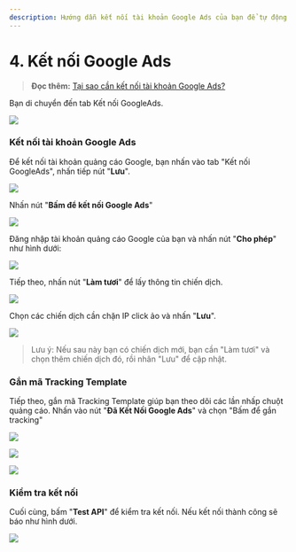 ```yaml
---
description: Hướng dẫn kết nối tài khoản Google Ads của bạn để tự động chặn IP
---
```


# 4. Kết nối Google Ads

> **Đọc thêm:** [Tại sao cần kết nối tài khoản Google Ads?](https://help.clickgumshoe.com/huong-dan-su-dung-1/cau-hoi-thuong-gap-1)

Bạn di chuyển đến tab Kết nối GoogleAds.

![](../.gitbook/assets/ket-noi-google.png)

### Kết nối tài khoản Google Ads

Để kết nối tài khoản quảng cáo Google, bạn nhấn vào tab "Kết nối GoogleAds", nhấn tiếp nút "**Lưu**".

![](../.gitbook/assets/ket-noi-google-ads.png)

Nhấn nút "**Bấm để kết nối Google Ads**"

![](../.gitbook/assets/ket-noi-ads.png)

Đăng nhập tài khoản quảng cáo Google của bạn và nhấn nút "**Cho phép**" như hình dưới:

![](../.gitbook/assets/ket-noi-tk-google-ads.png)

Tiếp theo, nhấn nút "**Làm tươi**" để lấy thông tin chiến dịch.

![](../.gitbook/assets/lam-tuoi.png)

Chọn các chiến dịch cần chặn IP click ảo và nhấn "**Lưu**".

![](../.gitbook/assets/chon-chien-dich.png)

> Lưu ý: Nếu sau này bạn có chiến dịch mới, bạn cần "Làm tươi" và chọn thêm chiến dịch đó, rồi nhân "Lưu" để cập nhật.

### Gắn mã Tracking Template

Tiếp theo, gắn mã Tracking Template giúp bạn theo dõi các lần nhấp chuột quảng cáo. Nhấn vào nút "**Đã Kết Nối Google Ads**" và chọn "Bấm để gắn tracking"

![](../.gitbook/assets/gan-ma-tracking.png)

![](../.gitbook/assets/gan-ma-tracking-ok.png)

![](../.gitbook/assets/gan-ma-tracking-ok-1.png)

### Kiểm tra kết nối

Cuối cùng, bấm "**Test API**" để kiểm tra kết nối. Nếu kết nối thành công sẽ báo như hình dưới.

![](../.gitbook/assets/kiem-tra-ket-noi.png)

